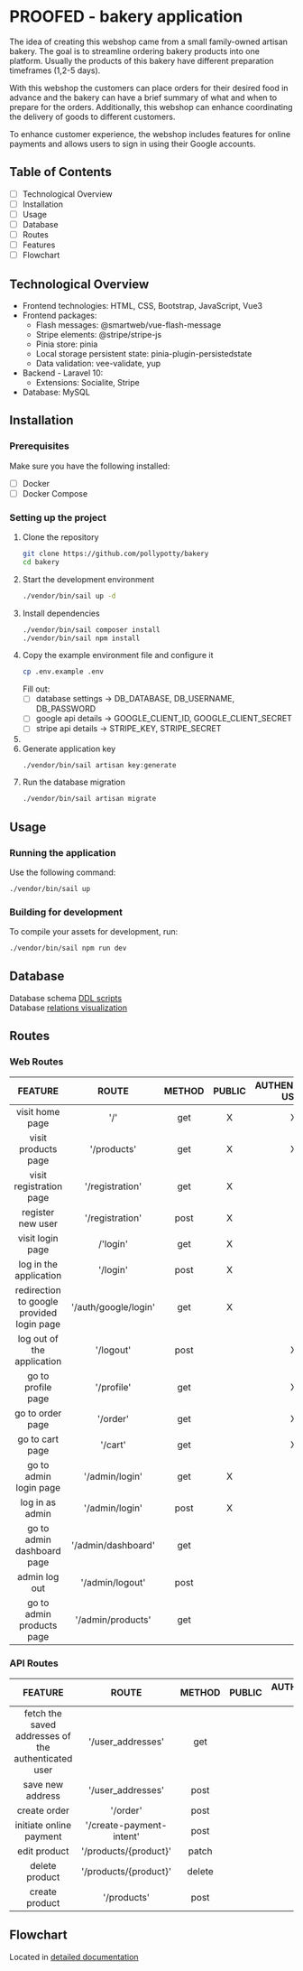 # PROOFED - bakery application

The idea of creating this webshop came from a small family-owned artisan bakery.
The goal is to streamline ordering bakery products into one platform.
Usually the products of this bakery have different preparation timeframes (1,2-5 days).

With this webshop the customers can place orders for their desired food in advance and the bakery can have a brief
summary of what and when to prepare for the orders.
Additionally, this webshop can enhance coordinating the delivery of goods to different customers.

To enhance customer experience, the webshop includes features for online payments and allows users to sign in using
their Google accounts.

## Table of Contents

-[ ] Technological Overview
-[ ] Installation
- [ ] Usage
- [ ] Database
- [ ] Routes
- [ ] Features
- [ ] Flowchart

## Technological Overview

* Frontend technologies: HTML, CSS, Bootstrap, JavaScript, Vue3
* Frontend packages:
    * Flash messages: @smartweb/vue-flash-message
    * Stripe elements: @stripe/stripe-js
    * Pinia store: pinia
    * Local storage persistent state: pinia-plugin-persistedstate
    * Data validation: vee-validate, yup
* Backend - Laravel 10:
    * Extensions: Socialite, Stripe
* Database: MySQL

## Installation

### Prerequisites

Make sure you have the following installed:

-[ ] Docker
- [ ] Docker Compose

### Setting up the project

1. Clone the repository
    ```sh
   git clone https://github.com/pollypotty/bakery
   cd bakery
   ```
2. Start the development environment
    ```sh
    ./vendor/bin/sail up -d
    ```
3. Install dependencies
    ```sh
   ./vendor/bin/sail composer install
   ./vendor/bin/sail npm install
    ```
4. Copy the example environment file and configure it
    ```sh
   cp .env.example .env
   ```
   Fill out:
    -[ ] database settings -> DB_DATABASE, DB_USERNAME, DB_PASSWORD
    - [ ] google api details -> GOOGLE_CLIENT_ID, GOOGLE_CLIENT_SECRET
    -[ ] stripe api details -> STRIPE_KEY, STRIPE_SECRET
5.
6. Generate application key
    ```sh
   ./vendor/bin/sail artisan key:generate
   ```
6. Run the database migration
    ```sh
   ./vendor/bin/sail artisan migrate
   ```

## Usage

### Running the application

Use the following command:

```sh
./vendor/bin/sail up
```

### Building for development

To compile your assets for development, run:

```sh
./vendor/bin/sail npm run dev
```

## Database

Database schema [DDL scripts](docs/database/ddl.sql) <br>
Database [relations visualization](docs/database/database_schema.png) <br>

## Routes

### Web Routes

|                  FEATURE                  |        ROUTE         | METHOD | PUBLIC | AUTHENTICATED USER | ADMIN |
|:-----------------------------------------:|:--------------------:|:------:|:------:|:------------------:|:-----:|
|              visit home page              |         '/'          |  get   |   X    |         X          |       |
|            visit products page            |     '/products'      |  get   |   X    |         X          |       |
|          visit registration page          |   '/registration'    |  get   |   X    |                    |       |
|             register new user             |   '/registration'    |  post  |   X    |                    |       |
|             visit login page              |       /'login'       |  get   |   X    |                    |       |
|          log in the application           |       '/login'       |  post  |   X    |                    |       |
| redirection to google provided login page | '/auth/google/login' |  get   |   X    |                    |       |
|        log out of the application         |      '/logout'       |  post  |        |         X          |       |
|            go to profile page             |      '/profile'      |  get   |        |         X          |       |
|             go to order page              |       '/order'       |  get   |        |         X          |       |
|              go to cart page              |       '/cart'        |  get   |        |         X          |       |
|          go to admin login page           |    '/admin/login'    |  get   |   X    |                    |       |
|              log in as admin              |    '/admin/login'    |  post  |   X    |                    |       |
|        go to admin dashboard page         |  '/admin/dashboard'  |  get   |        |                    |   X   |
|               admin log out               |   '/admin/logout'    |  post  |        |                    |   X   |
|         go to admin products page         |  '/admin/products'   |  get   |        |                    |   X   |

### API Routes

|                       FEATURE                       |          ROUTE           | METHOD | PUBLIC | AUTHENTICATED USER | ADMIN |
|:---------------------------------------------------:|:------------------------:|:------:|:------:|:------------------:|:-----:|
| fetch the saved addresses of the authenticated user |    '/user_addresses'     |  get   |        |         X          |       |
|                  save new address                   |    '/user_addresses'     |  post  |        |         X          |       |
|                    create order                     |         '/order'         |  post  |        |         X          |       |
|               initiate online payment               | '/create-payment-intent' |  post  |        |         X          |       |
|                    edit product                     |  '/products/{product}'   | patch  |        |                    |   X   |
|                   delete product                    |  '/products/{product}'   | delete |        |                    |   X   |
|                   create product                    |       '/products'        |  post  |        |                    |   X   |        

## Flowchart

Located in [detailed documentation](/docs/flowcharts)
